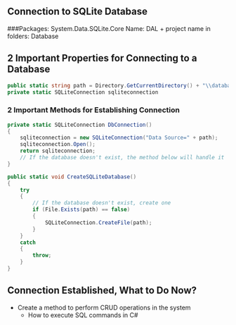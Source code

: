 ## Connection to SQLite Database
###Packages: System.Data.SQLite.Core
Name: DAL + project name in folders: Database

## 2 Important Properties for Connecting to a Database

```csharp
public static string path = Directory.GetCurrentDirectory() + "\\database.sqlite";
private static SQLiteConnection sqliteconnection
```
### 2 Important Methods for Establishing Connection
```csharp
private static SQLiteConnection DbConnection()
{
    sqliteconnection = new SQLiteConnection("Data Source=" + path);
    sqliteconnection.Open();
    return sqliteconnection;
    // If the database doesn't exist, the method below will handle it
}

public static void CreateSQLiteDatabase()
{
    try
    {
        // If the database doesn't exist, create one
        if (File.Exists(path) == false)
        {
            SQLiteConnection.CreateFile(path);
        }
    }
    catch
    {
        throw;
    }
}
```

## Connection Established, What to Do Now?

  - Create a method to perform CRUD operations in the system
    - How to execute SQL commands in C#

